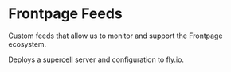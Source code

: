 # Frontpage Feeds

Custom feeds that allow us to monitor and support the Frontpage ecosystem.

Deploys a [supercell](https://github.com/astrenoxcoop/supercell) server and configuration to fly.io.
